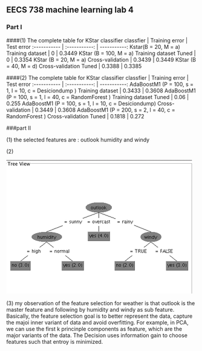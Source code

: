 ## EECS 738 machine learning lab 4
### Part I
####(1) The complete table for KStar classifier
classfier	 | Training error | Test error
:----------- | :-----------: | -----------:
Kstar(B = 20, M = a) Training dataset       | 0      | 0.3449
KStar (B = 100, M = a) Training dataset Tuned     | 0     | 0.3354
KStar (B = 20, M = a) Cross-validation    |  0.3439 | 0.3449
KStar (B = 40, M = d) Cross-validation Tuned | 0.3388 | 0.3385

####(2) The complete table for KStar classifier
classfier	 | Training error | Test error
:----------- | :-----------: | -----------:
AdaBoostM1 (P = 100, s = 1, l = 10, c = Desiciondump ) Training dataset       | 0.3433      | 0.3608
AdaBoostM1 (P = 100, s = 1, l = 40, c = RandomForest ) Training dataset Tuned  | 0.06     | 0.255
AdaBoostM1 (P = 100, s = 1, l = 10, c = Desiciondump) Cross-validation    |  0.3449 | 0.3608
AdaBoostM1 (P = 200, s = 2, l = 40, c = RandomForest )  Cross-validation Tuned | 0.1818 | 0.272

###part II

(1) the selected features are : outlook humidity and windy

(2)

![image](1.png)

(3)  my observation of the feature selection for weather is that outlook is the master feature and following by humidity and windy as sub feature.
Basically, the feature selection goal is to better represent the data, capture the majoi inner variant of data and avoid overfitting. For example, in PCA, we can use the first k princinple components as feature, which are the major variants of the data. The Decision uses information gain to choose features such that entroy is minimized.